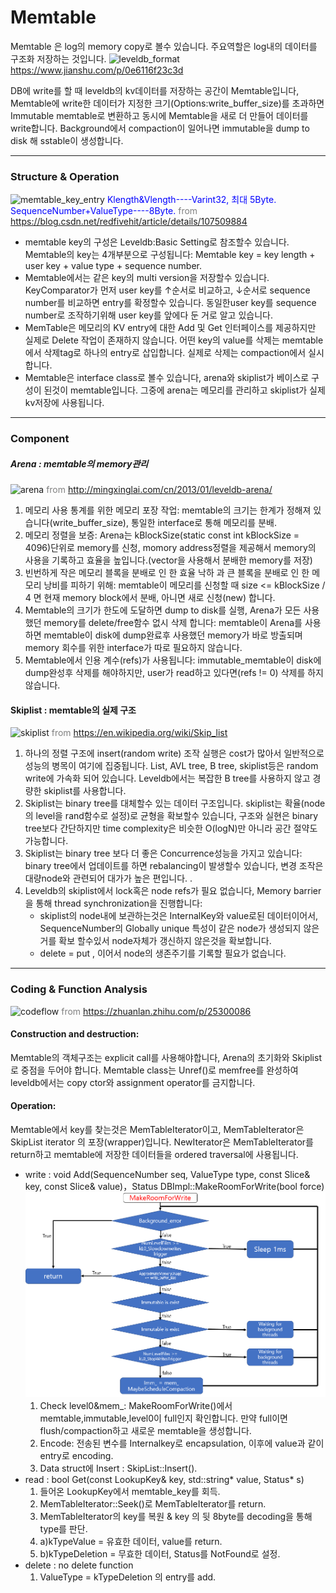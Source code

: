 # Memtable
Memtable 은 log의 memory copy로 볼수 있습니다. 주요역할은 log내의 데이터를 구조화 저장하는 것입니다.
![leveldb_format](https://wiesen.github.io/assets/leveldb-architecture.png)
<font color = red>https://www.jianshu.com/p/0e6116f23c3d</font>

DB에 write를 할 때 leveldb의 kv데이터를 저장하는 공간이 Memtable입니다, Memtable에 write한 데이터가 지정한 크기(Options:write_buffer_size)를 초과하면 Immutable memtable로 변환하고 동시에 Memtable을 새로 더 만들어 데이터를 write합니다. Background에서 compaction이 일어나면 immutable을 dump to disk 해 sstable이 생성합니다.
- - -
### Structure & Operation
![memtable_key_entry](https://img-blog.csdnimg.cn/20200722115037994.png?x-oss-process=image/watermark,type_ZmFuZ3poZW5naGVpdGk,shadow_10,text_aHR0cHM6Ly9ibG9nLmNzZG4ubmV0L3JlZGZpdmVoaXQ=,size_16,color_FFFFFF,t_70)
<font color = blue>Klength&Vlength----Varint32, 최대 5Byte. SequenceNumber+ValueType----8Byte.</font>
<font color = gray>from https://blog.csdn.net/redfivehit/article/details/107509884</font>
* memtable key의 구성은 Leveldb:Basic Setting로 참조할수 있습니다. Memtable의 key는 4개부분으로 구성됩니다: Memtable key = key length + user key + value type + sequence number.
* Memtable에서는 같은 key의 multi version을 저장할수 있습니다. KeyComparator가 먼저 user key를 ↑순서로 비교하고, ↓순서로 sequence number를 비교하면 entry를 확정할수 있습니다. 동일한user key를 sequence number로 조작하기위해 user key를 앞에다 둔 거로 알고 있습니다.
* MemTable은 메모리의 KV entry에 대한 Add 및 Get 인터페이스를 제공하지만 실제로 Delete 작업이 존재하지 않습니다. 어떤 key의 value를 삭제는 memtable에서 삭제tag로 하나의 entry로 삽입합니다. 실제로 삭제는 compaction에서 실시 합니다.
* Memtable은 interface class로 볼수 있습니다, arena와 skiplist가 베이스로 구성이 된것이 memtable입니다. 그중에 arena는 메모리를 관리하고 skiplist가 실제 kv저장에 사용됩니다.
- - -
### Component
##### Arena : memtable의 memory관리
![arena](https://wiesen.github.io/assets/arena.png)
<font color = gray>from http://mingxinglai.com/cn/2013/01/leveldb-arena/</font>
1. 메모리 사용 통계를 위한 메모리 포장 작업: memtable의 크기는 한계가 정해져 있습니다(write_buffer_size), 통일한 interface로 통해 메모리를 분배.
2. 메모리 정렬을 보증: Arena는 kBlockSize(static const int kBlockSize = 4096)단위로 memory를 신청, momory address정렬을 제공해서 memory의 사용을 기록하고 효율을 높입니다.(vector을 사용해서 분배한 memory를 저장)
3. 빈번하게 작은 메모리 블록을 분배로 인 한 효율 낙하 과 큰 블록을 분배로 인 한 메모리 낭비를 피하기 위해: memtable이 메모리를 신청할 때 size <= kBlockSize / 4 면 현재 memory block에서 분배, 아니면 새로 신청(new) 합니다.
4. Memtable의 크기가 한도에 도달하면 dump to disk를 실행, Arena가 모든 사용했던 memory를 delete/free함수 없시 삭제 합니다: memtable이 Arena를 사용하면 memtable이 disk에 dump완료후 사용했던 memory가 바로 방출되며 memory 회수를 위한 interface가 따로 필요하지 않습니다.
5. Memtable에서 인용 계수(refs)가 사용됩니다: immutable_memtable이 disk에 dump완성후 삭제를 해야하지만, user가 read하고 있다면(refs != 0) 삭제를 하지 않습니다.
#### Skiplist : memtable의 실제 구조
![skiplist](https://upload.wikimedia.org/wikipedia/commons/thumb/2/2c/Skip_list_add_element-en.gif/400px-Skip_list_add_element-en.gif)
<font color = gray>from https://en.wikipedia.org/wiki/Skip_list</font>
1. 하나의 정렬 구조에 insert(random write) 조작 실행은 cost가 많아서 일반적으로 성능의 병목이 여기에 집중됩니다. List, AVL tree, B tree, skiplist등은 random write에 가속화 되어 있습니다. Leveldb에서는 복잡한 B tree를 사용하지 않고 경량한 skiplist를 사용합니다.
2. Skiplist는 binary tree를 대체할수 있는 데이터 구조입니다. skiplist는 확율(node의 level을 rand함수로 설정)로 균형을 확보할수 있습니다, 구조와 실현은 binary tree보다 간단하지만 time complexity은 비슷한  O(logN)만 아니라 공간 절약도 가능합니다.
3. Skiplist는 binary tree 보다 더 좋은 Concurrence성능을 가지고 있습니다: binary tree에서 업데이트를 하면 rebalancing이 발생할수 있습니다, 변경 조작은 대량node와 관련되어 대가가 높은 편입니다. .
4. Leveldb의 skiplist에서 lock혹은 node refs가 필요 없습니다, Memory barrier을 통해 thread synchronization을 진행합니다: 
   * skiplist의 node내에 보관하는것은 InternalKey와 value로된 데이터이어서, SequenceNumber의 Globally unique 특성이 같은 node가 생성되지 않은거를 확보 할수있서 node자체가 갱신하지 않은것을 확보합니다.
   * delete = put , 이어서 node의 생존주기를 기록할 필요가 없습니다.
  - - -

### Coding & Function Analysis
![codeflow](https://pic2.zhimg.com/v2-867d7b9bb8b7c9584bfeb7b13156b70d_r.jpg)
<font color = gray>from https://zhuanlan.zhihu.com/p/25300086</font>
#### Construction and destruction:
Memtable의 객체구조는 explicit call를 사용해야합니다, Arena의 초기화와 Skiplist 로 중점을 두어야 합니다. Memtable class는 Unref()로 memfree를 완성하여 leveldb에서는 copy ctor와 assignment operator를 금지합니다.
#### Operation:
Memtable에서 key를 찾는것은 MemTableIterator이고, MemTableIterator은 SkipList iterator 의 포장(wrapper)입니다. NewIterator은 MemTableIterator를 return하고 memtable에 저장한 데이터들을 ordered traversal에 사용됩니다.
* write : void Add(SequenceNumber seq, ValueType type, const Slice& key, const Slice& value)，Status DBImpl::MakeRoomForWrite(bool force)
![makeroomforwrite](https://github.com/arashio1111/arashio1111.GitHub.io/blob/main/2022-09-23%20141330.png?raw=true)
  1. Check level0&mem_: MakeRoomForWrite()에서 memtable,immutable,level0이 full인지 확인합니다. 만약 full이면 flush/compaction하고 새로운 memtable을 생성합니다.
  2. Encode: 전송된 변수를 Internalkey로 encapsulation, 이후에 value과 같이 entry로 encoding.
  3. Data struct에 Insert : SkipList::Insert().
* read : bool Get(const LookupKey& key, std::string* value, Status* s)
    1. 들어온 LookupKey에서 memtable_key를 회득.
    2. MemTableIterator::Seek()로 MemTableIterator를 return.
    3. MemTableIterator의 key를 복원 & key 의 뒷 8byte를 decoding을 통해 type를 판단.
    4. a)kTypeValue = 유효한 데이터, value를 return.
    5. b)kTypeDeletion = 무효한 데이터, Status를 NotFound로 설정.
* delete : no delete function
    1. ValueType = kTypeDeletion 의 entry를 add.
